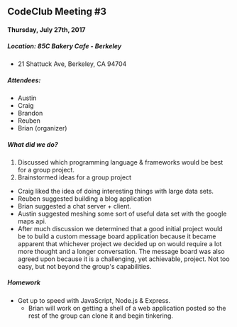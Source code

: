 ## CodeClub Meeting #3
#### Thursday, July 27th, 2017
##### Location: 85C Bakery Cafe - Berkeley
- 21 Shattuck Ave, Berkeley, CA 94704

##### Attendees:
- Austin
- Craig
- Brandon
- Reuben
- Brian (organizer)

##### What did we do?
1. Discussed which programming language & frameworks would be best for a group project.
2. Brainstormed ideas for a group project
  - Craig liked the idea of doing interesting things with large data sets.
  - Reuben suggested building a blog application
  - Brian suggested a chat server + client.
  - Austin suggested meshing some sort of useful data set with the google maps api.
  - After much discussion we determined that a good initial project would be to
  build a custom message board application because it became apparent that
  whichever project we decided up on would require a lot more thought and a longer
  conversation. The message board was also agreed upon because it is a challenging,
  yet achievable, project. Not too easy, but not beyond the group's capabilities.

##### Homework
- Get up to speed with JavaScript, Node.js & Express.
  - Brian will work on getting a shell of a web application posted so the rest
  of the group can clone it and begin tinkering.
